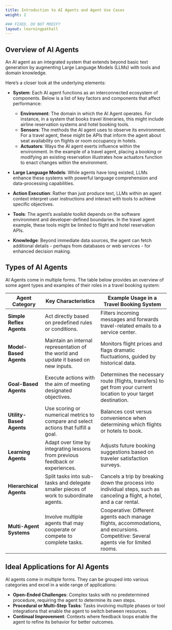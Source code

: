 ```yaml
---
title: Introduction to AI Agents and Agent Use Cases
weight: 2

### FIXED, DO NOT MODIFY
layout: learningpathall
---
```


## Overview of AI Agents

An AI agent as an integrated system that extends beyond basic text generation by augmenting Large Language Models (LLMs) with tools and domain knowledge. 

Here’s a closer look at the underlying elements:

- **System**: Each AI agent functions as an interconnected ecosystem of components. Below is a list of key factors and components that affect performance:   
  - **Environment**: The domain in which the AI Agent operates. For instance, in a system that books travel itineraries, this might include airline reservation systems and hotel booking tools.  
  - **Sensors**: The methods the AI agent uses to observe its environment. For a travel agent, these might be APIs that inform the agent about seat availability on flights or room occupancy in hotels.  
  - **Actuators**: Ways the AI agent exerts influence within the environment. In the example of a travel agent, placing a booking or modifying an existing reservation illustrates how actuators function to enact changes within the environment.  

- **Large Language Models**: While agents have long existed, LLMs enhance these systems with powerful language comprehension and data-processing capabilities.  
- **Action Execution**: Rather than just produce text, LLMs within an agent context interpret user instructions and interact with tools to achieve specific objectives.  
- **Tools**: The agent’s available toolkit depends on the software environment and developer-defined boundaries. In the travel agent example, these tools might be limited to flight and hotel reservation APIs.  
- **Knowledge**: Beyond immediate data sources, the agent can fetch additional details - perhaps from databases or web services - for enhanced decision making.



## Types of AI Agents

AI Agents come in multiple forms. The table below provides an overview of some agent types and examples of their roles in a travel booking system:

| **Agent Category**       | **Key Characteristics**                                                             | **Example Usage in a Travel Booking System**                                                                                                                   |
|--------------------------|--------------------------------------------------------------------------------------|-----------------------------------------------------------------------------------------------------------------------------------------|
| **Simple Reflex Agents** | Act directly based on predefined rules or conditions.                                      | Filters incoming messages and forwards travel-related emails to a service center.                                                       |
| **Model-Based Agents**   | Maintain an internal representation of the world and update it based on new inputs.  | Monitors flight prices and flags dramatic fluctuations, guided by historical data.                                                      |
| **Goal-Based Agents**    | Execute actions with the aim of meeting designated objectives.                       | Determines the necessary route (flights, transfers) to get from your current location to your target destination.                       |
| **Utility-Based Agents** | Use scoring or numerical metrics to compare and select actions that fulfill a goal. | Balances cost versus convenience when determining which flights or hotels to book.                                                      |
| **Learning Agents**      | Adapt over time by integrating lessons from previous feedback or experiences.        | Adjusts future booking suggestions based on traveler satisfaction surveys.                                                              |
| **Hierarchical Agents**  | Split tasks into sub-tasks and delegate smaller pieces of work to subordinate agents.| Cancels a trip by breaking down the process into individual steps, such as canceling a flight, a hotel, and a car rental.               |
| **Multi-Agent Systems**  | Involve multiple agents that may cooperate or compete to complete tasks.             | Cooperative: Different agents each manage flights, accommodations, and excursions. Competitive: Several agents vie for limited rooms.   |


## Ideal Applications for AI Agents

AI agents come in multiple forms. They can be grouped into various categories and excel in a wide range of applications:

- **Open-Ended Challenges**: Complex tasks with no predetermined procedure, requiring the agent to determine its own steps.  
- **Procedural or Multi-Step Tasks**: Tasks involving multiple phases or tool integrations that enable the agent to switch between resources.  
- **Continual Improvement**: Contexts where feedback loops enable the agent to refine its behavior for better outcomes.
